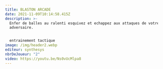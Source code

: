 ```yaml
---
title: BLASTON ARCADE
date: 2021-11-09T10:14:58.415Z
description: >-
  Enfer de balles au ralenti esquivez et echappez aux attaques de votre
  adversaire.


  entrainement tactique
image: /img/header2.webp
editeur: synthesys
nbrDeJoueur: "2"
video: https://youtu.be/Ns0vUcMlpa8
---
```

